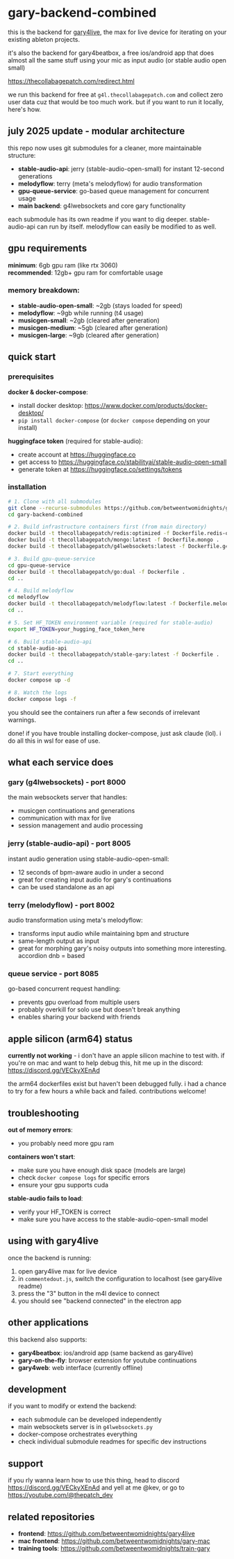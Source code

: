 # gary-backend-combined

this is the backend for [gary4live](https://github.com/betweentwomidnights/gary4live), the max for live device for iterating on your existing ableton projects.

it's also the backend for gary4beatbox, a free ios/android app that does almost all the same stuff using your mic as input audio (or stable audio open small)

https://thecollabagepatch.com/redirect.html

we run this backend for free at `g4l.thecollabagepatch.com` and collect zero user data cuz that would be too much work. but if you want to run it locally, here's how.

## july 2025 update - modular architecture

this repo now uses git submodules for a cleaner, more maintainable structure:

- **stable-audio-api**: jerry (stable-audio-open-small) for instant 12-second generations
- **melodyflow**: terry (meta's melodyflow) for audio transformation 
- **gpu-queue-service**: go-based queue management for concurrent usage
- **main backend**: g4lwebsockets and core gary functionality

each submodule has its own readme if you want to dig deeper. stable-audio-api can run by itself. melodyflow can easily be modified to as well.

## gpu requirements

**minimum**: 6gb gpu ram (like rtx 3060)  
**recommended**: 12gb+ gpu ram for comfortable usage

### memory breakdown:
- **stable-audio-open-small**: ~2gb (stays loaded for speed)
- **melodyflow**: ~9gb while running (t4 usage)
- **musicgen-small**: ~2gb (cleared after generation)
- **musicgen-medium**: ~5gb (cleared after generation) 
- **musicgen-large**: ~9gb (cleared after generation)

## quick start

### prerequisites

**docker & docker-compose**:
- install docker desktop: https://www.docker.com/products/docker-desktop/
- `pip install docker-compose` (or `docker compose` depending on your install)

**huggingface token** (required for stable-audio):
- create account at https://huggingface.co
- get access to https://huggingface.co/stabilityai/stable-audio-open-small
- generate token at https://huggingface.co/settings/tokens

### installation

```bash
# 1. Clone with all submodules
git clone --recurse-submodules https://github.com/betweentwomidnights/gary-backend-combined
cd gary-backend-combined

# 2. Build infrastructure containers first (from main directory)
docker build -t thecollabagepatch/redis:optimized -f Dockerfile.redis-optimized .
docker build -t thecollabagepatch/mongo:latest -f Dockerfile.mongo .
docker build -t thecollabagepatch/g4lwebsockets:latest -f Dockerfile.g4lwebsockets .

# 3. Build gpu-queue-service
cd gpu-queue-service
docker build -t thecollabagepatch/go:dual -f Dockerfile .
cd ..

# 4. Build melodyflow  
cd melodyflow
docker build -t thecollabagepatch/melodyflow:latest -f Dockerfile.melodyflow .
cd ..

# 5. Set HF_TOKEN environment variable (required for stable-audio)
export HF_TOKEN=your_hugging_face_token_here

# 6. Build stable-audio-api
cd stable-audio-api
docker build -t thecollabagepatch/stable-gary:latest -f Dockerfile .
cd ..

# 7. Start everything
docker compose up -d

# 8. Watch the logs
docker compose logs -f
```

you should see the containers run after a few seconds of irrelevant warnings.

done! if you have trouble installing docker-compose, just ask claude (lol). i do all this in wsl for ease of use. 

## what each service does

### gary (g4lwebsockets) - port 8000
the main websockets server that handles:
- musicgen continuations and generations
- communication with max for live
- session management and audio processing

### jerry (stable-audio-api) - port 8005  
instant audio generation using stable-audio-open-small:
- 12 seconds of bpm-aware audio in under a second
- great for creating input audio for gary's continuations
- can be used standalone as an api

### terry (melodyflow) - port 8002
audio transformation using meta's melodyflow:
- transforms input audio while maintaining bpm and structure
- same-length output as input
- great for morphing gary's noisy outputs into something more interesting. accordion dnb = based

### queue service - port 8085
go-based concurrent request handling:
- prevents gpu overload from multiple users
- probably overkill for solo use but doesn't break anything
- enables sharing your backend with friends

## apple silicon (arm64) status

**currently not working** - i don't have an apple silicon machine to test with. if you're on mac and want to help debug this, hit me up in the discord: https://discord.gg/VECkyXEnAd

the arm64 dockerfiles exist but haven't been debugged fully. i had a chance to try for a few hours a while back and failed. contributions welcome!

## troubleshooting

**out of memory errors**:
- you probably need more gpu ram

**containers won't start**:
- make sure you have enough disk space (models are large)
- check `docker compose logs` for specific errors
- ensure your gpu supports cuda

**stable-audio fails to load**:
- verify your HF_TOKEN is correct
- make sure you have access to the stable-audio-open-small model

## using with gary4live

once the backend is running:

1. open gary4live max for live device
2. in `commentedout.js`, switch the configuration to localhost (see gary4live readme)
3. press the "3" button in the m4l device to connect
4. you should see "backend connected" in the electron app

## other applications

this backend also supports:
- **gary4beatbox**: ios/android app (same backend as gary4live)
- **gary-on-the-fly**: browser extension for youtube continuations
- **gary4web**: web interface (currently offline)

## development

if you want to modify or extend the backend:
- each submodule can be developed independently
- main websockets server is in `g4lwebsockets.py`
- docker-compose orchestrates everything
- check individual submodule readmes for specific dev instructions

## support

if you rly wanna learn how to use this thing, head to discord https://discord.gg/VECkyXEnAd and yell at me @kev, or go to https://youtube.com/@thepatch_dev

## related repositories

- **frontend**: https://github.com/betweentwomidnights/gary4live
- **mac frontend**: https://github.com/betweentwomidnights/gary-mac
- **training tools**: https://github.com/betweentwomidnights/train-gary